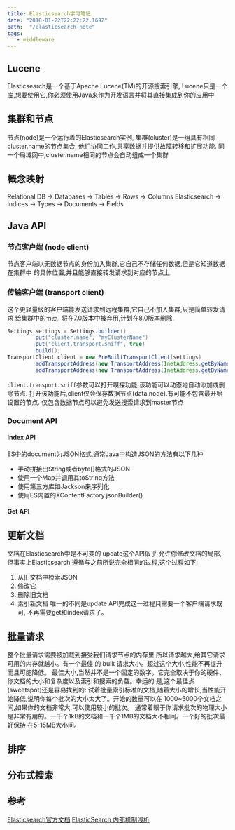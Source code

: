 ```yaml
---
title: Elasticsearch学习笔记
date: "2018-01-22T22:22:22.169Z"
path:  "/elasticsearch-note"
tags:
   - middleware
---
```


## Lucene
Elasticsearch是一个基于Apache Lucene(TM)的开源搜索引擎,
Lucene只是一个库,想要使用它,你必须使用Java来作为开发语言并将其直接集成到你的应用中

## 集群和节点
节点(node)是一个运行着的Elasticsearch实例,
集群(cluster)是一组具有相同cluster.name的节点集合,
他们协同工作,共享数据并提供故障转移和扩展功能.
同一个局域网中,cluster.name相同的节点会自动组成一个集群

## 概念映射
Relational DB -> Databases -> Tables -> Rows -> Columns
Elasticsearch -> Indices   -> Types  -> Documents -> Fields

## Java API

### 节点客户端 (node client)
节点客户端以无数据节点的身份加入集群,它自己不存储任何数据,但是它知道数据在集群中
的具体位置,并且能够直接转发请求到对应的节点上.

### 传输客户端 (transport client)
这个更轻量级的客户端能发送请求到远程集群,它自己不加入集群,只是简单转发请求
给集群中的节点. 将在7.0版本中被弃用,计划在8.0版本删除. 

```java
Settings settings = Settings.builder()
        .put("cluster.name", "myClusterName")
        .put("client.transport.sniff", true)
        .build();
TransportClient client = new PreBuiltTransportClient(settings)
        .addTransportAddress(new TransportAddress(InetAddress.getByName("host1"), 9300))
        .addTransportAddress(new TransportAddress(InetAddress.getByName("host2"), 9300));
```
```client.transport.sniff```参数可以打开嗅探功能,该功能可以动态地自动添加或删除节点.
打开该功能后,client仅会保存数据节点(data node).有可能不包含最开始设置的节点.
仅包含数据节点可以避免发送搜索请求到master节点

### Document API
#### Index API
ES中的document为JSON格式,通常Java中构造JSON的方法有以下几种
* 手动拼接出String或者byte[]格式的JSON
* 使用一个Map并调用其toString方法
* 使用第三方库如Jackson来序列化
* 使用ES内置的XContentFactory.jsonBuilder()

#### Get API


## 更新文档
文档在Elasticsearch中是不可变的
update这个API似乎	允许你修改文档的局部,但事实上Elasticsearch
遵循与之前所说完全相同的过程,这个过程如下:
1. 从旧文档中检索JSON
2. 修改它
3. 删除旧文档
4. 索引新文档
唯一的不同是update API完成这一过程只需要一个客户端请求既可,
不再需要get和index请求了。

## 批量请求

整个批量请求需要被加载到接受我们请求节点的内存里,所以请求越大,给其它请求可用的内存就越小。有一个最佳
的 	bulk	 请求大小。超过这个大小,性能不再提升而且可能降低。
最佳大小,当然并不是一个固定的数字。它完全取决于你的硬件、你文档的大小和复杂度以及索引和搜索的负载。幸运的
是,这个最佳点(sweetspot)还是容易找到的:
试着批量索引标准的文档,随着大小的增长,当性能开始降低,说明你每个批次的大小太大了。开始的数量可以在
1000~5000个文档之间,如果你的文档非常大,可以使用较小的批次。
通常着眼于你请求批次的物理大小是非常有用的。一千个1kB的文档和一千个1MB的文档大不相同。一个好的批次最好保持
在5-15MB大小间。

## 排序

## 分布式搜索

## 参考
[Elasticsearch官方文档](https://www.elastic.co/guide/en/elasticsearch/reference/current/index.html)
[ElasticSearch 内部机制浅析](http://leonlibraries.github.io/tags/%E5%85%A8%E6%96%87%E6%90%9C%E7%B4%A2/)